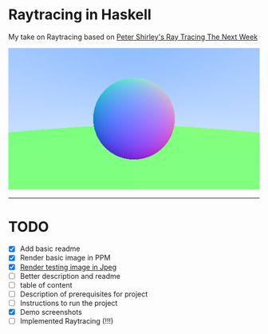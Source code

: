 # Raytracing in Haskell

My take on Raytracing based on [Peter Shirley's Ray Tracing The Next Week](https://raytracing.github.io/books/RayTracingInOneWeekend.html)

![Generated image](https://github.com/Slowyn/haskell-raytracing/blob/main/test.jpg)

---

# TODO

- [x] Add basic readme
- [x] Render basic image in PPM
- [x] [Render testing image in Jpeg](https://github.com/Slowyn/haskell-raytracing/issues/1)
- [ ] Better description and readme
- [ ] table of content
- [ ] Description of prerequisites for project
- [ ] Instructions to run the project 
- [x] Demo screenshots
- [ ] Implemented Raytracing (!!!)